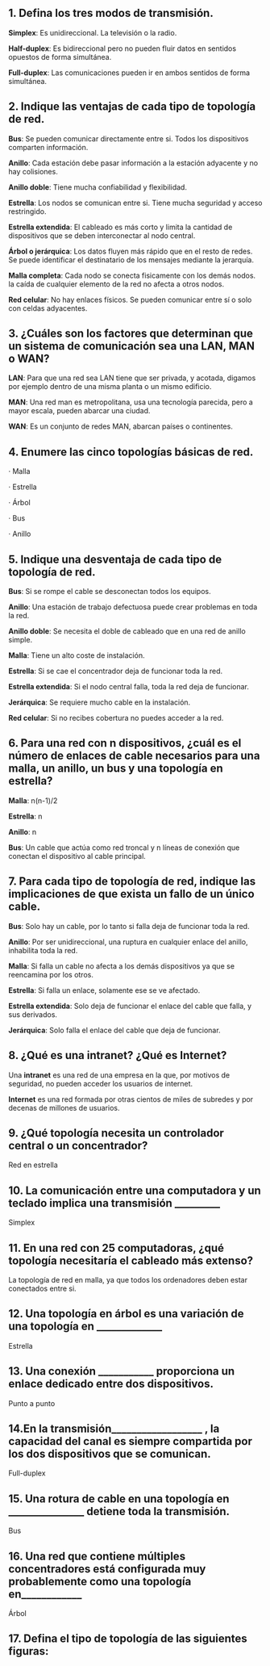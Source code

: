 ## 1. Defina los tres modos de transmisión.

**Simplex**: Es unidireccional. La televisión o la radio.

**Half-duplex**: Es bidireccional pero no pueden fluir datos en sentidos opuestos de forma simultánea.

**Full-duplex**: Las comunicaciones pueden ir en ambos sentidos de forma simultánea.

## 2. Indique las ventajas de cada tipo de topología de red.

**Bus**: Se pueden comunicar directamente entre si. Todos los dispositivos comparten información.

**Anillo**: Cada estación debe pasar información a la estación adyacente y no hay colisiones.

**Anillo doble**: Tiene mucha confiabilidad y flexibilidad.

**Estrella**: Los nodos se comunican entre si. Tiene mucha seguridad y acceso restringido.

**Estrella extendida**: El cableado es más corto y limita la cantidad de dispositivos que se deben interconectar al nodo central.

**Árbol o jerárquica**: Los datos fluyen más rápido que en el resto de redes. Se puede identificar el destinatario de los mensajes mediante la jerarquía.

**Malla completa**: Cada nodo se conecta fisicamente con los demás nodos. la caída de cualquier elemento de la red no afecta a otros nodos.

**Red celular**: No hay enlaces físicos. Se pueden comunicar entre sí o solo con celdas adyacentes.

## 3. ¿Cuáles son los factores que determinan que un sistema de comunicación sea una LAN, MAN o WAN?

**LAN**: Para que una red sea LAN tiene que ser privada, y acotada, digamos por ejemplo dentro de una misma planta o un mismo edificio.

**MAN**: Una red man es metropolitana, usa una tecnología parecida, pero a mayor escala, pueden abarcar una ciudad.

**WAN**: Es un conjunto de redes MAN, abarcan países o continentes.

## 4. Enumere las cinco topologías básicas de red.

· Malla

· Estrella

· Árbol

· Bus

· Anillo

## 5. Indique una desventaja de cada tipo de topología de red.

**Bus**: Si se rompe el cable se desconectan todos los equipos.

**Anillo**: Una estación de trabajo defectuosa puede crear problemas en toda la red.

**Anillo doble**: Se necesita el doble de cableado que en una red de anillo simple.

**Malla**: Tiene un alto coste de instalación.

**Estrella**: Si se cae el concentrador deja de funcionar toda la red.

**Estrella extendida**: Si el nodo central falla, toda la red deja de funcionar.

**Jerárquica**: Se requiere mucho cable en la instalación.

**Red celular**: Si no recibes cobertura no puedes acceder a la red.

## 6. Para una red con n dispositivos, ¿cuál es el número de enlaces de cable necesarios para una malla, un anillo, un bus y una topología en estrella?

**Malla**: n(n-1)/2

**Estrella**: n

**Anillo**: n

**Bus**: Un cable que actúa como red troncal y n líneas de conexión que conectan el dispositivo al cable principal.

## 7. Para cada tipo de topología de red, indique las implicaciones de que exista un fallo de un único cable.

**Bus**: Solo hay un cable, por lo tanto si falla deja de funcionar toda la red.

**Anillo**: Por ser unidireccional, una ruptura en cualquier enlace del anillo, inhabilita toda la red.

**Malla**: Si falla un cable no afecta a los demás dispositivos ya que se reencamina por los otros.

**Estrella**: Si falla un enlace, solamente ese se ve afectado.

**Estrella extendida**: Solo deja de funcionar el enlace del cable que falla, y sus derivados.

**Jerárquica**: Solo falla el enlace del cable que deja de funcionar. 

## 8. ¿Qué es una intranet? ¿Qué es Internet?

Una **intranet** es una red de una empresa en la que, por motivos de seguridad, no pueden acceder los usuarios de internet.

**Internet** es una red formada por otras cientos de miles de subredes y por decenas de millones de usuarios.

## 9. ¿Qué topología necesita un controlador central o un concentrador?

Red en estrella

## 10. La comunicación entre una computadora y un teclado implica una transmisión _________

Simplex

## 11. En una red con 25 computadoras, ¿qué topología necesitaría el cableado más extenso?

La topología de red en malla, ya que todos los ordenadores deben estar conectados entre si.

## 12. Una topología en árbol es una variación de una topología en _____________

Estrella

## 13. Una conexión ___________   proporciona un enlace dedicado entre dos dispositivos.

Punto a punto

## 14.En la transmisión__________________   , la capacidad del canal es siempre compartida por los dos dispositivos que se comunican.

Full-duplex

## 15. Una rotura de cable en una topología en _______________   detiene toda la transmisión.

Bus

## 16. Una red que contiene múltiples concentradores está configurada muy probablemente como una topología en____________

Árbol

## 17. Defina el tipo de topología de las siguientes figuras:


<div align="center>

<img src="./img/redes.png" alt="imagen ejercicio" height="200px" width="200px" >

</div>